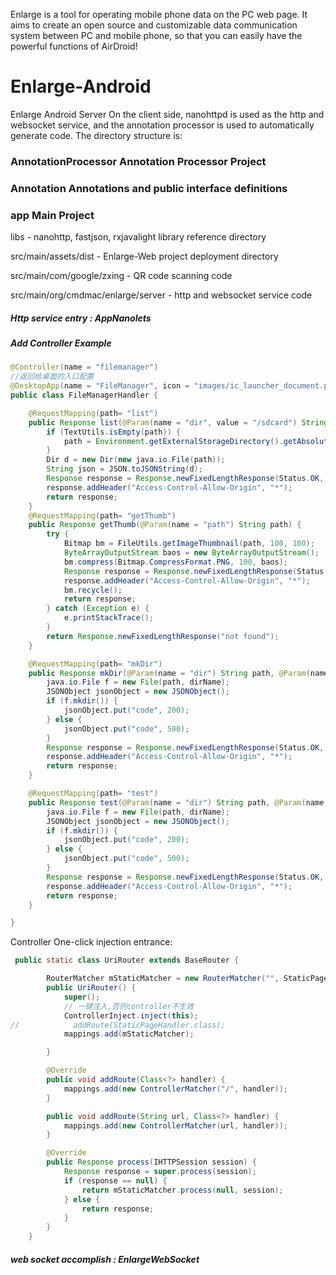 
Enlarge is a tool for operating mobile phone data on the PC web page. It aims to create an open source and customizable data communication system between PC and mobile phone, so that you can easily have the powerful functions of AirDroid!

# Enlarge-Android
Enlarge Android Server On the client side, nanohttpd is used as the http and websocket service, and the annotation processor is used to automatically generate code. The directory structure is:

### AnnotationProcessor Annotation Processor Project

### Annotation Annotations and public interface definitions

### app Main Project
libs - nanohttp, fastjson, rxjavalight library reference directory
 
src/main/assets/dist - Enlarge-Web project deployment directory

src/main/com/google/zxing - QR code scanning code

src/main/org/cmdmac/enlarge/server - http and websocket service code

##### Http service entry : AppNanolets

##### Add Controller Example
```java
@Controller(name = "filemanager")
//返回给桌面的入口配置
@DesktopApp(name = "FileManager", icon = "images/ic_launcher_document.png")
public class FileManagerHandler {

    @RequestMapping(path= "list")
    public Response list(@Param(name = "dir", value = "/sdcard") String path) {
        if (TextUtils.isEmpty(path)) {
            path = Environment.getExternalStorageDirectory().getAbsolutePath();
        }
        Dir d = new Dir(new java.io.File(path));
        String json = JSON.toJSONString(d);
        Response response = Response.newFixedLengthResponse(Status.OK, "application/json", json);
        response.addHeader("Access-Control-Allow-Origin", "*");
        return response;
    }
    @RequestMapping(path= "getThumb")
    public Response getThumb(@Param(name = "path") String path) {
        try {
            Bitmap bm = FileUtils.getImageThumbnail(path, 100, 100);
            ByteArrayOutputStream baos = new ByteArrayOutputStream();
            bm.compress(Bitmap.CompressFormat.PNG, 100, baos);
            Response response = Response.newFixedLengthResponse(Status.OK, "image/*", baos.toByteArray());
            response.addHeader("Access-Control-Allow-Origin", "*");
            bm.recycle();
            return response;
        } catch (Exception e) {
            e.printStackTrace();
        }
        return Response.newFixedLengthResponse("not found");
    }

    @RequestMapping(path= "mkDir")
    public Response mkDir(@Param(name = "dir") String path, @Param(name = "name") String dirName) {
        java.io.File f = new File(path, dirName);
        JSONObject jsonObject = new JSONObject();
        if (f.mkdir()) {
            jsonObject.put("code", 200);
        } else {
            jsonObject.put("code", 500);
        }
        Response response = Response.newFixedLengthResponse(Status.OK, "application/json", jsonObject.toJSONString());
        response.addHeader("Access-Control-Allow-Origin", "*");
        return response;
    }

    @RequestMapping(path= "test")
    public Response test(@Param(name = "dir") String path, @Param(name = "testName") String dirName, int test) {
        java.io.File f = new File(path, dirName);
        JSONObject jsonObject = new JSONObject();
        if (f.mkdir()) {
            jsonObject.put("code", 200);
        } else {
            jsonObject.put("code", 500);
        }
        Response response = Response.newFixedLengthResponse(Status.OK, "application/json", jsonObject.toJSONString());
        response.addHeader("Access-Control-Allow-Origin", "*");
        return response;
    }

}
```
Controller One-click injection entrance:
```java
 public static class UriRouter extends BaseRouter {

        RouterMatcher mStaticMatcher = new RouterMatcher("", StaticPageHandler.class);
        public UriRouter() {
            super();
            // 一键注入,否则controller不生效
            ControllerInject.inject(this);
//            addRoute(StaticPageHandler.class);
            mappings.add(mStaticMatcher);

        }

        @Override
        public void addRoute(Class<?> handler) {
            mappings.add(new ControllerMatcher("/", handler));
        }

        public void addRoute(String url, Class<?> handler) {
            mappings.add(new ControllerMatcher(url, handler));
        }

        @Override
        public Response process(IHTTPSession session) {
            Response response = super.process(session);
            if (response == null) {
                return mStaticMatcher.process(null, session);
            } else {
                return response;
            }
        }
    }
```
    
##### web socket accomplish : EnlargeWebSocket

            
